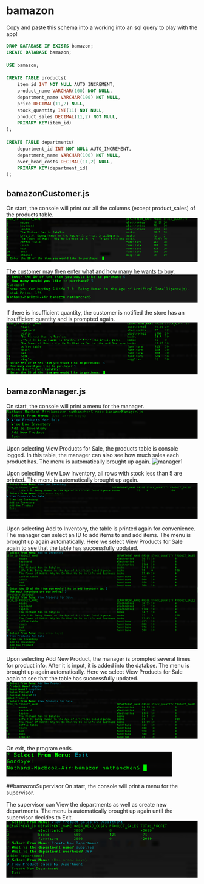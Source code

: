 # bamazon
Copy and paste this schema into a working into an sql query to play with the app!

```sql
DROP DATABASE IF EXISTS bamazon;
CREATE DATABASE bamazon;

USE bamazon;

CREATE TABLE products(
    item_id INT NOT NULL AUTO_INCREMENT,
    product_name VARCHAR(100) NOT NULL,
    department_name VARCHAR(100) NOT NULL,
    price DECIMAL(11,2) NULL,
    stock_quantity INT(11) NOT NULL,
    product_sales DECIMAL(11,2) NOT NULL,
    PRIMARY KEY(item_id)
);

CREATE TABLE departments(
    department_id INT NOT NULL AUTO_INCREMENT,
    department_name VARCHAR(100) NOT NULL,
    over_head_costs DECIMAL(11,2) NULL,
    PRIMARY KEY(department_id)
);
```
## bamazonCustomer.js
On start, the console will print out all the columns (except product_sales) of the products table.
![customer0](md_assets/customer0.png)

The customer may then enter what and how many he wants to buy.
![customer1](md_assets/customer1.png)

If there is insufficient quantity, the customer is notified the store has an insufficient quantity and is prompted again.
![customer2](md_assets/customer2.png)

## bamazonManager.js
On start, the console will print a menu for the manager. 
![manager0](md_assets/manager0.png)

Upon selecting View Products for Sale, the products table is console logged. In this table, the manager can also see how much sales each product has. The menu is automatically brought up again.
![manager1](md_assets/manager1.png)

Upon selecting View Low Inventory, all rows with stock less than 5 are printed. The menu is automatically brought up again.
![manager2](md_assets/manager2.png)

Upon selecting Add to Inventory, the table is printed again for convenience. The manager can select an ID to add items to and add items. The menu is brought up again automatically. Here we select View Products for Sale again to see that the table has successfully updated. 
![manager3](md_assets/manager3.png)

Upon selecting Add New Product, the manager is prompted several times for product info. After it is input, it is added into the databse. The menu is brought up again automatically. Here we select View Products for Sale again to see that the table has successfully updated. 
![manager4](md_assets/manager4.png)

On exit, the program ends.
![manager5](md_assets/manager5.png)

##bamazonSupervisor
On start, the console will print a menu for the supervisor.

The supervisor can View the departments as well as create new departments. 
The menu is automatically brought up again until the supervisor decides to Exit.
![supervisor0](md_assets/supervisor0.png)
